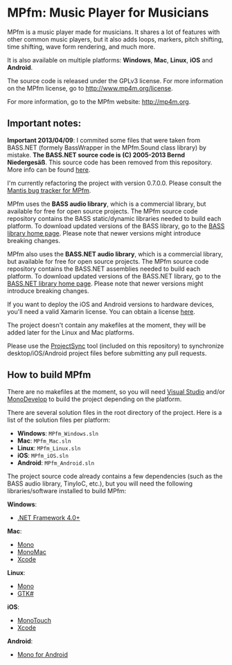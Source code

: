 MPfm: Music Player for Musicians
====

MPfm is a music player made for musicians. It shares a lot of features with other common music players, but it also adds loops, markers, pitch shifting, time shifting, wave form rendering, and much more. 

It is also available on multiple platforms: __Windows__, __Mac__, __Linux__, __iOS__ and __Android__. 

The source code is released under the GPLv3 license. For more information on the MPfm license, go to http://www.mp4m.org/license.

For more information, go to the MPfm website: http://mp4m.org.

Important notes:
--

__Important 2013/04/09__: I commited some files that were taken from BASS.NET (formely BassWrapper in the MPfm.Sound class library) by mistake. __The BASS.NET source code is (C) 2005-2013 Bernd Niedergesäß__. This source code has been removed from this repository. More info can be found [here](http://mp4m.org/blog/removed-sensitive-code-taken-from-bass-net-from-github/).

I'm currently refactoring the project with version 0.7.0.0. Please consult the [Mantis bug tracker for MPfm](http://www.mp4m.org/mantis/roadmap_page.php).

MPfm uses the __BASS audio library__, which is a commercial library, but available for free for open source projects. The MPfm source code repository contains the BASS static/dynamic libraries needed to build each platform. To download updated versions of the BASS library, go to the [BASS library home page](http://www.un4seen.com). Please note that newer versions might introduce breaking changes.

MPfm also uses the __BASS.NET audio library__, which is a commercial library, but available for free for open source projects. The MPfm source code repository contains the BASS.NET assemblies needed to build each platform. To download updated versions of the BASS.NET library, go to the [BASS.NET library home page](http://bass.radio42.com). Please note that newer versions might introduce breaking changes.

If you want to deploy the iOS and Android versions to hardware devices, you'll need a valid Xamarin license. You can obtain a license [here](http://www.xamarin.com).

The project doesn't contain any makefiles at the moment, they will be added later for the Linux and Mac platforms.

Please use the [ProjectSync](https://github.com/ycastonguay/MPfm/tree/master/ProjectSync) tool (included on this repository) to synchronize desktop/iOS/Android project files before submitting any pull requests.

How to build MPfm
--

There are no makefiles at the moment, so you will need [Visual Studio](http://www.microsoft.com/visualstudio/) and/or [MonoDevelop](http://monodevelop.com/) to build the project depending on the platform.

There are several solution files in the root directory of the project. Here is a list of the solution files per platform:

+  __Windows__: `MPfm_Windows.sln`
+  __Mac__: `MPfm_Mac.sln`
+  __Linux__: `MPfm_Linux.sln`
+  __iOS__: `MPfm_iOS.sln`
+  __Android__: `MPfm_Android.sln`

The project source code already contains a few dependencies (such as the BASS audio library, TinyIoC, etc.), but you will need the following libraries/software installed to build MPfm:

__Windows__:
+ [.NET Framework 4.0+](http://www.microsoft.com/net)

__Mac__:
+ [Mono](http://www.mono-project.com)
+ [MonoMac](https://github.com/mono/monomac)
+ [Xcode](https://developer.apple.com/xcode/)

__Linux__:
+ [Mono](http://www.mono-project.com)
+ [GTK#](http://www.mono-project.com/GtkSharp)

__iOS__:
+ [MonoTouch](http://xamarin.com/monotouch)
+ [Xcode](https://developer.apple.com/xcode/)

__Android__:
+ [Mono for Android](http://xamarin.com/monoforandroid)
